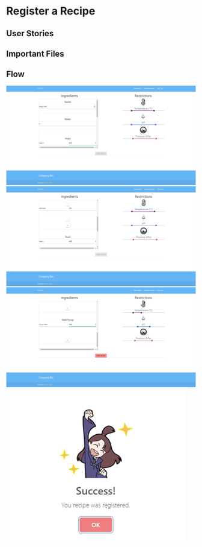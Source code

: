 # Register a Recipe
## User Stories 
## Important Files 
## Flow
![Recipe1](https://raw.githubusercontent.com/KillerFarmer/BYBY/documentation/documentation/img/recipe1.png "Recipe")
![Recipe2](https://raw.githubusercontent.com/KillerFarmer/BYBY/documentation/documentation/img/recipe2.png "Recipe")
![Recipe3](https://raw.githubusercontent.com/KillerFarmer/BYBY/documentation/documentation/img/recipe3.png "Recipe")
![Success](https://raw.githubusercontent.com/KillerFarmer/BYBY/documentation/documentation/img/recipesuccess.png "Success")